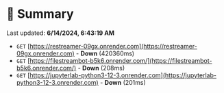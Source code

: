 # 📖 Summary
Last updated: **6/14/2024, 6:43:19 AM**

- `GET` [https://restreamer-09gx.onrender.com](https://restreamer-09gx.onrender.com) - **Down** (420360ms)
- `GET` [https://filestreambot-b5k6.onrender.com/](https://filestreambot-b5k6.onrender.com/) - **Down** (208ms)
- `GET` [https://jupyterlab-python3-12-3.onrender.com](https://jupyterlab-python3-12-3.onrender.com) - **Down** (201ms)
